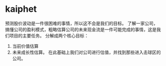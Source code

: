 # kaiphet
预测股价波动是一件很困难的事情，所以这不会是我们的目标。
了解一家公司，搞懂公司的盈利模式，粗略估算公司的未来现金流是一件可能完成的事情，这是我们项目的主要任务。
分解成两个核心目标：
1. 当前价值估算
2. 未来成长性估算。
在此基础上我们对公司进行估值，并找到那些进入击球区的公司。
